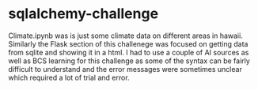 # sqlalchemy-challenge

Climate.ipynb was is just some climate data on different areas in hawaii. 
Similarly the Flask section of this challenege was focused on getting data from sqlite and showing it in a html. 
I had to use a couple of AI sources as well as BCS learning for this challenge as some of the syntax can be fairly difficult to understand and the error messages were sometimes unclear which required a lot of trial and error. 
